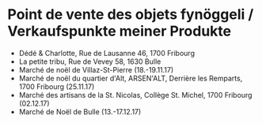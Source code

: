 # Point de vente des objets fynöggeli / Verkaufspunkte meiner Produkte

- Dédé & Charlotte, Rue de Lausanne 46, 1700 Fribourg
- La petite tribu, Rue de Vevey 58, 1630 Bulle
- Marché de noël de Villaz-St-Pierre (18.-19.11.17)
- Marché de noël du quartier d'Alt, ARSEN'ALT, Derrière les Remparts, 1700 Fribourg (25.11.17)
- Marché des artisans de la St. Nicolas, Collège St. Michel, 1700 Fribourg (02.12.17)
- Marché de Noël de Bulle (13.-17.12.17)

